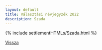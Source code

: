 ```yaml
---
layout: default
title: Választási névjegyzék 2022
description: Szada
---
```


{% include settlementHTMLs/Szada.html %}

[Vissza](../)